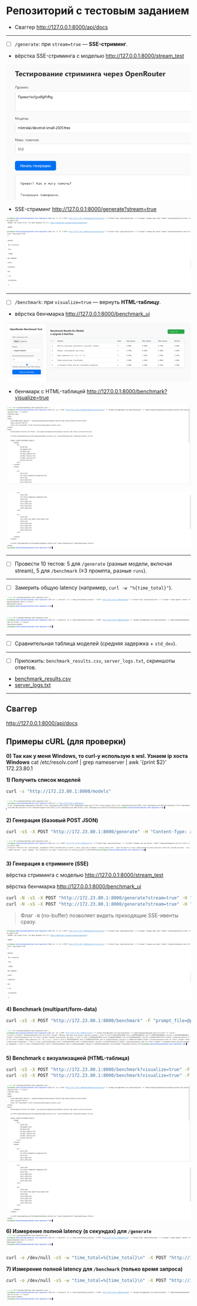 # Репозиторий с тестовым заданием

* Сваггер http://127.0.0.1:8000/api/docs

---

* [ ] `/generate`: при `stream=true` — **SSE-стриминг**.

* вёрстка SSE-стриминга с моделью http://127.0.0.1:8000/stream_test

![](img/img3_2.png)


* SSE-стриминг http://127.0.0.1:8000/generate?stream=true

![](img/img3.png)

---

* [ ] `/benchmark`: при `visualize=true` — вернуть **HTML-таблицу**.

* вёрстка бенчмарка http://127.0.0.1:8000/benchmark_ui

![](img/img5_3.png)

* бенчмарк c HTML-таблицей http://127.0.0.1:8000/benchmark?visualize=true

![](img/img5_1.png)

![](img/img5_2.png)

---

* [ ] Провести 10 тестов: 5 для `/generate` (разные модели, включая stream), 5 для `/benchmark` (≥3 промпта, разные `runs`).

---

* [ ] Замерить общую latency (например, `curl -w "%{time_total}"`).

![](img/img6.png)

![](img/img7.png)

---
* [ ] Сравнительная таблица моделей (средняя задержка + `std_dev`).

---
* [ ] Приложить: `benchmark_results.csv`, `server_logs.txt`, скриншоты ответов.
* [benchmark_results.csv](app/exports/benchmark_results.csv)
* [server_logs.txt](logs/server_logs.txt)

---


## Сваггер
http://127.0.0.1:8000/api/docs

## Примеры cURL (для проверки)

**0) Так как у меня Windows, то curl-у использую в wsl. Узнаем ip хоста Windows**
    cat /etc/resolv.conf | grep nameserver | awk '{print $2}'
    172.23.80.1

**1) Получить список моделей**

```bash
curl -s "http://172.23.80.1:8000/models"
```
![](img/img1.png)

**2) Генерация (базовый POST JSON)**

```bash
curl -sS -X POST "http://172.23.80.1:8000/generate" -H "Content-Type: application/json" -d '{"prompt":"Напиши стих про Python","model":"deepseek/deepseek-chat-v3.1:free","max_tokens":100}'
```
![](img/img2.png)

**3) Генерация в стриминге (SSE)**

вёрстка стриминга с моделью 
http://127.0.0.1:8000/stream_test

вёрстка бенчмарка
http://127.0.0.1:8000/benchmark_ui

```bash
curl -N -sS -X POST "http://172.23.80.1:8000/generate?stream=true" -H "Content-Type: application/json" -d '{"prompt":"Дай пошаговое решение 1+1, стримом","model":"moonshotai/kimi-k2:free","max_tokens":50}'
curl -N -sS -X POST "http://172.23.80.1:8000/generate?stream=true" -H "Content-Type: application/json" -d '{"prompt":"напиши пар услов","model":"deepseek/deepseek-chat-v3.1:free","max_tokens":50}'
```

> Флаг `-N` (no-buffer) позволяет видеть приходящие SSE-ивенты сразу.
> 
![](img/img3.png)

**4) Benchmark (multipart/form-data)**

```bash
curl -sS -X POST "http://172.23.80.1:8000/benchmark" -F "prompt_file=@prompts.txt;type=text/plain" -F "model=deepseek/deepseek-chat-v3.1:free" -F "runs=3"
```
![](img/img4.png)

**5) Benchmark с визуализацией (HTML-таблица)**

```bash
curl -sS -X POST "http://172.23.80.1:8000/benchmark?visualize=true" -F "prompt_file=@prompts.txt;type=text/plain" -F "model=moonshotai/kimi-k2:free" -F "runs=5"
curl -sS -X POST "http://172.23.80.1:8000/benchmark?visualize=true" -F "prompt_file=@prompts.txt;type=text/plain" -F "model=cognitivecomputations/dolphin-mistral-24b-venice-edition:free" -F "runs=5"
```
![](img/img5_1.png)
![](img/img5_2.png)

**6) Измерение полной latency (в секундах) для `/generate`**
![](img/img6.png)

```bash
curl -o /dev/null -sS -w "time_total=%{time_total}\n" -X POST "http://172.23.80.1:8000/generate" -H "Content-Type: application/json" -d '{"prompt":"Скажи привет","model":"deepseek/deepseek-chat-v3.1:free"}'
```

**7) Измерение полной latency для `/benchmark` (только время запроса)**

```bash
curl -o /dev/null -sS -w "time_total=%{time_total}\n" -X POST "http://172.23.80.1:8000/benchmark" -F "prompt_file=@prompts.txt;type=text/plain" -F "model=deepseek/deepseek-chat-v3.1:free" -F "runs=3"
```
![](img/img7.png)
